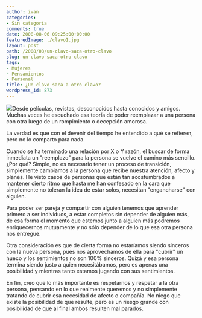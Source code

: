 ```yaml
---
author: ivan
categories:
- Sin categoría
comments: true
date: 2008-08-06 09:25:00+00:00
featuredImage: ./clavo1.jpg
layout: post
path: /2008/08/un-clavo-saca-otro-clavo
slug: un-clavo-saca-otro-clavo
tags:
- Mujeres
- Pensamientos
- Personal
title: ¿Un clavo saca a otro clavo?
wordpress_id: 873
---
```


[![](/photos/clavo1.jpg)](https://1.bp.blogspot.com/_T2UWuNJg3dQ/SJmH7Nlx2HI/AAAAAAAAAiQ/y3NQ-4dncVk/s1600-h/clavo1.jpg)Desde películas, revistas, desconocidos hasta conocidos y amigos. Muchas veces he escuchado esa teoría de poder reemplazar a una persona con otra luego de un rompimiento o decepción amorosa.

La verdad es que con el devenir del tiempo he entendido a qué se refieren, pero no lo comparto para nada.

Cuando se ha terminado una relación por X o Y razón, el buscar de forma inmediata un "reemplazo" para la persona se vuelve el camino más sencillo. ¿Por qué? Simple, no es necesario tener un proceso de transición, simplemente cambiamos a la persona que recibe nuestra atención, afecto y planes. He visto casos de personas que están tan acostumbrados a mantener cierto ritmo que hasta me han confesado en la cara que simplemente no toleran la idea de estar solos, necesitan "engancharse" con alguien.

Para poder ser pareja y compartir con alguien tenemos que aprender primero a ser individuos, a estar completos sin depender de alguien más, de esa forma el momento que estemos junto a alguien más podremos enriquecernos mutuamente y no sólo depender de lo que esa otra persona nos entregue.

Otra consideración es que de cierta forma no estaríamos siendo sinceros con la nueva persona, pues nos aprovechamos de ella para "cubrir" un hueco y los sentimientos no son 100% sinceros. Quizá y esa persona termina siendo justo a quien necesitábamos, pero es apenas una posibilidad y mientras tanto estamos jugando con sus sentimientos.

En fin, creo que lo más importante es respetarnos y respetar a la otra persona, pensando en lo que realmente queremos y no simplemente tratando de cubrir esa necesidad de afecto o compañía. No niego que existe la posibilidad de que resulte, pero es un riesgo grande con posibilidad de que al final ambos resulten mal parados.
